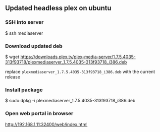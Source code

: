 ## Updated headless plex on ubuntu

### SSH into server

$ ssh mediaserver

### Download updated deb

$ wget https://downloads.plex.tv/plex-media-server/1.7.5.4035-313f93718/plexmediaserver_1.7.5.4035-313f93718_i386.deb

replace `plexmediaserver_1.7.5.4035-313f93718_i386.deb` with the current release

### Install package

$ sudo dpkg -i plexmediaserver_1.7.5.4035-313f93718_i386.deb

### Open web portal in browser

http://192.168.1.11:32400/web/index.html

